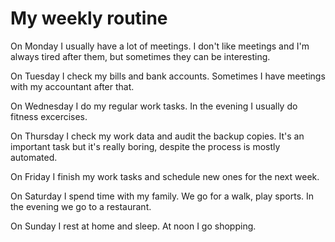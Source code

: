 # My weekly routine

On Monday I usually have a lot of meetings. I don't like meetings and I'm
always tired after them, but sometimes they can be interesting.

On Tuesday I check my bills and bank accounts. Sometimes I have meetings with my
accountant after that.

On Wednesday I do my regular work tasks. In the evening I usually do fitness excercises.

On Thursday I check my work data and audit the backup copies. It's an important
task but it's really boring, despite the process is mostly automated.

On Friday I finish my work tasks and schedule new ones for the next week.

On Saturday I spend time with my family. We go for a walk, play sports. In the
evening we go to a restaurant.

On Sunday I rest at home and sleep. At noon I go shopping.

